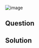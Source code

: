 ![image](https://github.com/user-attachments/assets/41cd0377-b0d4-4345-9d9f-4d22fa48f94d)

## Question

## Solution

